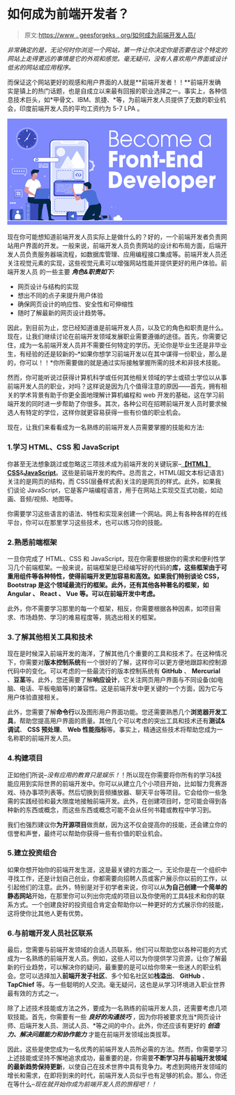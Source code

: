 # 如何成为前端开发者？

> 原文:[https://www . geesforgeks . org/如何成为前端开发人员/](https://www.geeksforgeeks.org/how-to-become-a-front-end-developer/)

*非常确定的是，无论何时你浏览一个网站，第一件让你决定你是否要在这个特定的网站上走得更远的事情是它的外观和感觉。毫无疑问，没有人喜欢用户界面或设计低劣的网站或应用程序。*

而保证这个网站更好的观感和用户界面的人就是**前端开发者！！**前端开发确实是镇上的热门话题，也是自成立以来最有回报的职业选择之一。事实上，各种信息技术巨头，如*甲骨文、IBM、凯捷、*等，为前端开发人员提供了无数的职业机会，印度前端开发人员的平均工资约为 5-7 LPA 。

![How-to-Become-a-Front-End-Developer-in-2020](img/c0f0302ffb50ed4482ab0c6d7f76ccd8.png)

现在你可能想知道前端开发人员实际上是做什么的？好的，一个前端开发者负责网站用户界面的开发。一般来说，前端开发人员负责网站的设计和布局方面，后端开发人员负责服务器端流程，如数据库管理、应用编程接口集成等。前端开发人员还关注视觉元素的实现，这些视觉元素可以增强网站性能并提供更好的用户体验。前端开发人员 的一些主要 ***角色&职责如下:***

*   网页设计与结构的实现
*   想出不同的点子来提升用户体验
*   确保网页设计的响应性、安全性和可伸缩性
*   随时了解最新的网页设计趋势等。

因此，到目前为止，您已经知道谁是前端开发人员，以及它的角色和职责是什么。现在，让我们继续讨论在前端开发领域发展职业需要遵循的途径。首先，你需要记住，成为一名前端开发人员并不需要任何特定的学历。无论你是毕业生还是非毕业生，有经验的还是较新的–*如果你想学习前端开发以在其中谋得一份职业，那么是的，你可以！！*你所需要做的就是通过实际接触掌握所需的技术和非技术技能。

然而，你可能听说过获得计算机科学或任何其他相关领域的学士或硕士学位以从事前端开发人员的职业，对吗？这样说是因为几个值得注意的原因——首先，拥有相关的学术背景有助于你更全面地理解计算机编程和 web 开发的基础，这在学习前端开发的同时进一步帮助了你很多。其次，各种公司在招聘前端开发人员时要求候选人有特定的学位，这样你就更容易获得一些有价值的职业机会。

现在，让我们来看看成为一名熟练的前端开发人员需要掌握的技能和方法:

### 1.学习 HTML、CSS 和 JavaScript

你甚至无法想象跳过或忽略这三项技术成为前端开发的关键玩家–[**【HTML】**](https://www.geeksforgeeks.org/html-tutorials/)[**CSS**](https://www.geeksforgeeks.org/css-tutorials/)&[**JavaScript**](https://www.geeksforgeeks.org/javascript-tutorial/)。这些是前端开发的构件。总而言之，HTML(超文本标记语言)关注的是网页的结构，而 CSS(层叠样式表)关注的是网页的样式。此外，如果我们谈论 JavaScript，它是客户端编程语言，用于在网站上实现交互式功能，如动画、音频/视频、地图等。

你需要学习这些语言的语法、特性和实现来创建一个网站。网上有各种各样的在线平台，你可以在那里学习这些技术，也可以练习你的技能。

### 2.熟悉前端框架

一旦你完成了 HTML、CSS 和 JavaScript，现在你需要根据你的需求和便利性学习几个前端框架。一般来说，前端框架是已经编写好的代码的**库，这些框架由于可重用组件等各种特性，使得前端开发更加容易和高效。如果我们特别谈论 CSS， **Bootstrap** 是这个领域最流行的框架。此外，还有其他各种著名的框架，如 **Angular** 、 **React** 、 **Vue** 等。可以在前端开发中考虑。**

此外，你不需要学习那里的每一个框架，相反，你需要根据各种因素，如项目需求、市场趋势、学习的难易程度等，挑选出相关的框架。

### 3.了解其他相关工具和技术

现在是时候深入前端开发的海洋，了解其他几个重要的工具和技术了。在这种情况下，你需要对**版本控制系统**有一个很好的了解，这样你可以更方便地跟踪和控制源代码中的变化。可以考虑的一些最流行的版本控制系统有 **GitHub** 、 **Mercurial** 、**豆茎**等。此外，您还需要了解**响应设计**，它关注网页用户界面与不同设备(如电脑、电话、平板电脑等)的兼容性。这是前端开发中更关键的一个方面，因为它与用户体验直接相关。

此外，您需要了解**命令行**以及图形用户界面功能。您还需要熟悉几个**浏览器开发工具**，帮助您提高用户界面的质量。其他几个可以考虑的突出工具和技术还有**测试&调试**、 **CSS 预处理**、 **Web 性能指标**等。事实上，精通这些技术将帮助您成为一名称职的前端开发人员。

### 4.构建项目

正如他们所说–*没有应用的教育只是娱乐！*！所以现在你需要将你所有的学习&技能应用到实际世界的前端开发中。你可以从建立几个小项目开始，比如智力竞赛游戏、待办事项列表等。然后切换到音频播放器、聊天平台等项目。它会给你一些急需的实践经验和最大限度地接触前端开发。此外，在创建项目时，您可能会得到各种新的东西或概念，而这些东西或概念可能不会从任何书籍或教程中学习到。

我们也强烈建议你**为开源项目**做贡献，因为这不仅会提高你的技能，还会建立你的信誉和声誉，最终可以帮助你获得一些有价值的职业机会。

### 5.建立投资组合

如果你想开始你的前端开发生涯，这是最关键的方面之一。无论你是在一个组织中寻找工作，还是计划自己创业，你都需要向招聘人员或客户展示你以前的工作，以引起他们的注意。此外，特别是对于初学者来说，你可以从**为自己创建一个简单的静态网站**开始，在那里你可以列出你完成的项目以及你使用的工具&技术和你的联系方式。一个创建良好的投资组合肯定会帮助你以一种更好的方式展示你的技能，这将使你比其他人更有优势。

### 6.与前端开发人员社区联系

最后，您需要与前端开发领域的合适人员联系，他们可以帮助您以各种可能的方式成为一名熟练的前端开发人员。例如，这些人可以为你提供学习资源，让你了解最新的行业趋势，可以解决你的疑问，最重要的是可以给你带来一些迷人的职业机会。您可以选择加入**前端开发子社区**、多个知名社区如**栈溢出**、 **GitHub** 、 **TapChief** 等。与一些聪明的人交流。毫无疑问，这也是从学习环境进入职业世界最有效的方式之一。

除了上述技术技能或方法之外，要成为一名熟练的前端开发人员，还需要考虑几项软技能。首先，你需要有一些 ***良好的沟通技巧*** ，因为你将被要求充当*网页设计师、后端开发人员、测试人员、*等之间的中介。此外，你还应该有更好的 ***创造力、解决问题能力和协作能力*** 才能在前端开发领域出类拔萃。

因此，这些是使您成为一名优秀的前端开发人员所必需的方法。然而，你需要学习上述技能或坚持不懈地追求成功，最重要的是，你需要**不断学习并与前端开发领域的最新趋势保持更新**，以使自己在技术世界中具有竞争力。考虑到网络开发领域的增长和需求，在即将到来的时代，前端开发人员似乎也有足够的机会。那么，你还在等什么–*现在就开始你成为前端开发人员的旅程吧！！*
